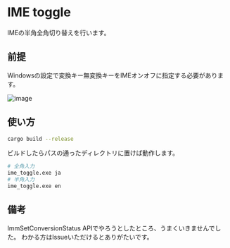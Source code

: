 # IME toggle

IMEの半角全角切り替えを行います。

## 前提

Windowsの設定で変換キー無変換キーをIMEオンオフに指定する必要があります。

![image](https://github.com/user-attachments/assets/633de57d-04fb-4e0a-bd38-7ef3e3053e6e)

## 使い方

```sh
cargo build --release
```

ビルドしたらパスの通ったディレクトリに置けば動作します。

```sh
# 全角入力
ime_toggle.exe ja
# 半角入力
ime_toggle.exe en
```

## 備考

ImmSetConversionStatus APIでやろうとしたところ、うまくいきませんでした。
わかる方はIssueいただけるとありがたいです。
